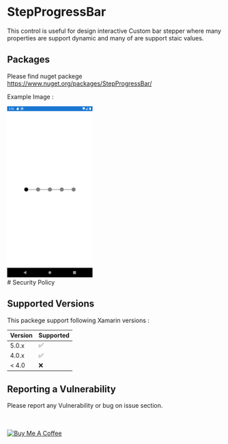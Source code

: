 # StepProgressBar

This control is useful for design interactive Custom bar stepper where many properties are support dynamic and many of are support staic values.

## Packages ##
Please find nuget packege <a href="https://www.nuget.org/packages/StepProgressBar/">https://www.nuget.org/packages/StepProgressBar/</a>

Example Image :

<img src="https://github.com/shubhamsharma12147/StepProgressBar/blob/master/Example%201.png"  width="200" height="400"/>
</br>
# Security Policy

## Supported Versions

This packege support following Xamarin versions :

| Version | Supported          |
| ------- | ------------------ |
| 5.0.x   | :white_check_mark:                |
| 4.0.x   | :white_check_mark: |
| < 4.0   | :x:                |

## Reporting a Vulnerability

Please report any Vulnerability or bug on issue section.
</br>
</br>
</br>

<a href="https://www.buymeacoffee.com/Shubham121" target="_blank"><img src="https://cdn.buymeacoffee.com/buttons/v2/default-yellow.png" alt="Buy Me A Coffee" style="height: 60px !important;width: 217px !important;" ></a>
